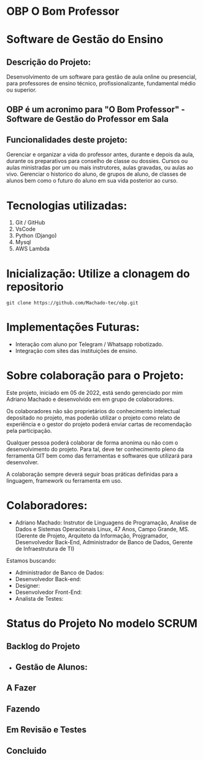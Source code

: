 # OBP O Bom Professor

# Software de Gestão do Ensino

## Descrição do Projeto: 
Desenvolvimento de um software para gestão de aula online ou presencial, para professores de ensino técnico, profissionalizante, fundamental médio ou superior.

## OBP é um acronimo para "O Bom Professor" - Software de Gestão do Professor em Sala

## Funcionalidades deste projeto: 

Gerenciar e organizar a vida do professor antes, durante e depois da aula, durante os preparativos para conselho de classe ou dossies. Cursos ou aulas ministradas por um ou mais instrutores, aulas gravadas, ou aulas ao vivo. Gerenciar o historico do aluno, de grupos de aluno, de classes de alunos bem como o futuro do aluno em sua vida posterior ao curso.

# Tecnologias utilizadas:

1. Git / GitHub
2. VsCode
3. Python (Django)
4. Mysql
5. AWS Lambda

# Inicialização: Utilize a clonagem do repositorio

    git clone https://github.com/Machado-tec/obp.git

# Implementações Futuras:

- Interação com aluno por Telegram / Whatsapp robotizado. 
- Integração com sites das instituições de ensino.
  
# Sobre colaboração para o Projeto: 

Este projeto, iniciado em 05 de 2022, está sendo gerenciado por mim Adriano Machado e desenvolvido em em grupo de colaboradores. 

Os colaboradores não são proprietários do conhecimento intelectual depositado no projeto, mas poderão utilizar o projeto como relato de experiência e o gestor do projeto poderá enviar cartas de recomendação pela participação.     

Qualquer pessoa poderá colaborar de forma anonima ou não com o desenvolvimento do projeto. Para tal, deve ter conhecimento pleno da ferramenta GIT bem como das ferramentas e softwares que utilizará para desenvolver. 
    
A colaboração sempre deverá seguir boas práticas definidas para a linguagem, framework ou ferramenta em uso. 

# Colaboradores: 
- Adriano Machado: Instrutor de Linguagens de Programação, Analise de Dados e Sistemas Operacionais Linux, 47 Anos, Campo Grande, MS. 
(Gerente de Projeto, Arquiteto da Informação, Projgramador, Desenvolvedor Back-End, Administrador de Banco de Dados, Gerente de Infraestrutura de TI)

Estamos buscando: 
- Administrador de Banco de Dados: 
- Desenvolvedor Back-end:
- Designer: 
- Desenvolvedor Front-End:
- Analista de Testes:


# Status do Projeto No modelo SCRUM

## Backlog do Projeto
- Gestão de Alunos:
  - 

## A Fazer

## Fazendo

## Em Revisão e Testes

## Concluido

